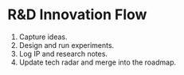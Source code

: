 # R&D Innovation Flow

1. Capture ideas.
2. Design and run experiments.
3. Log IP and research notes.
4. Update tech radar and merge into the roadmap.
